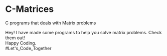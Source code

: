 # C-Matrices
C programs that deals with Matrix problems

Hey!
I have made some programs to help you solve matrix problems. Check them out!<br>
Happy Coding.<br>
#Let's_Code_Together 
